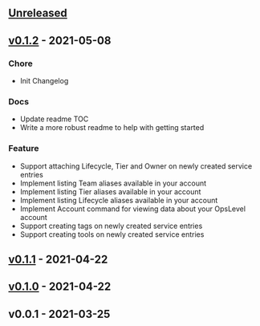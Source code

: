 <a name="unreleased"></a>
## [Unreleased]


<a name="v0.1.2"></a>
## [v0.1.2] - 2021-05-08
### Chore
- Init Changelog

### Docs
- Update readme TOC
- Write a more robust readme to help with getting started

### Feature
- Support attaching Lifecycle, Tier and Owner on newly created service entries
- Implement listing Team aliases available in your account
- Implement listing Tier aliases available in your account
- Implement listing Lifecycle aliases available in your account
- Implement Account command for viewing data about your OpsLevel account
- Support creating tags on newly created service entries
- Support creating tools on newly created service entries


<a name="v0.1.1"></a>
## [v0.1.1] - 2021-04-22

<a name="v0.1.0"></a>
## [v0.1.0] - 2021-04-22

<a name="v0.0.1"></a>
## v0.0.1 - 2021-03-25

[Unreleased]: https://github.com/OpsLevel/kubectl-opslevel/compare/v0.1.2...HEAD
[v0.1.2]: https://github.com/OpsLevel/kubectl-opslevel/compare/v0.1.1...v0.1.2
[v0.1.1]: https://github.com/OpsLevel/kubectl-opslevel/compare/v0.1.0...v0.1.1
[v0.1.0]: https://github.com/OpsLevel/kubectl-opslevel/compare/v0.0.1...v0.1.0
